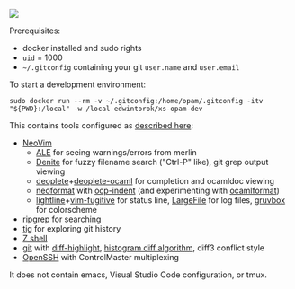 [![](https://images.microbadger.com/badges/image/edwintorok/xs-opam-dev.svg)](https://microbadger.com/images/edwintorok/xs-opam-dev)

Prerequisites:

* docker installed and sudo rights
* `uid` = 1000
* `~/.gitconfig` containing your git `user.name` and `user.email`

To start a development environment:
```
sudo docker run --rm -v ~/.gitconfig:/home/opam/.gitconfig -itv "${PWD}:/local" -w /local edwintorok/xs-opam-dev
```

This contains tools configured as [described here](https://discuss.ocaml.org/t/whats-your-setup-for-ocaml-development/1784/27):

* [NeoVim](https://neovim.io/)
    * [ALE](https://github.com/w0rp/ale.git) for seeing warnings/errors from merlin
    * [Denite](https://github.com/Shougo/denite.nvim) for fuzzy filename search ("Ctrl-P" like), git grep output viewing
    * [deoplete](https://github.com/Shougo/deoplete.nvim.git)+[deoplete-ocaml](https://github.com/copy/deoplete-ocaml.git) for completion and ocamldoc viewing
    * [neoformat](https://github.com/sbdchd/neoformat.git) with [ocp-indent](https://github.com/OCamlPro/ocp-indent) (and experimenting with [ocamlformat](https://github.com/ocaml-ppx/ocamlformat))
    * [lightline](https://github.com/itchyny/lightline.vim)+[vim-fugitive](https://github.com/tpope/vim-fugitive) for status line, [LargeFile](https://github.com/vim-scripts/LargeFile.git) for log files, [gruvbox](https://github.com/morhetz/gruvbox) for colorscheme
* [ripgrep](https://github.com/BurntSushi/ripgrep) for searching
* [tig](https://jonas.github.io/tig/) for exploring git history
* [Z shell](http://www.zsh.org/)
* [git](https://git-scm.com) with [diff-highlight](https://github.com/git/git/tree/master/contrib/diff-highlight), [histogram diff algorithm](https://git-scm.com/docs/git-diff), diff3 conflict style
* [OpenSSH](https://www.openssh.com/) with ControlMaster multiplexing

It does not contain emacs, Visual Studio Code configuration, or tmux.
